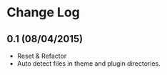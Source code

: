 # Change Log

## 0.1 (08/04/2015)
* Reset & Refactor
* Auto detect files in theme and plugin directories.
